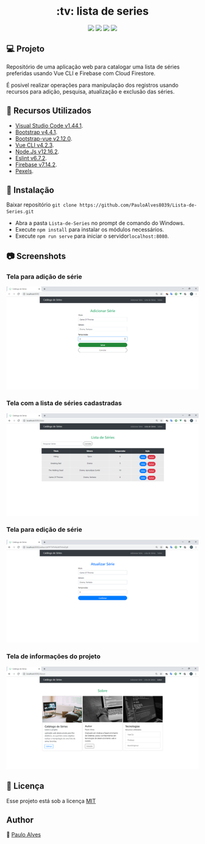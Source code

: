 <h1 align="center">:tv: lista de series</h1>

<p align="center">
  <a href="https://cli.vuejs.org/"><img src="https://img.shields.io/badge/vue--cli-v4.2.3-%2390EE90"></a>
  <a href="https://firebase.google.com/"><img src="https://img.shields.io/badge/firebase-v7.14.2-%23FFA500"></a>  
  <a href="https://getbootstrap.com/"><img src="https://img.shields.io/badge/bootstrap-v4.4.1-blueviolet"></a>
  <a href="https://bootstrap-vue.org/"><img src="https://img.shields.io/badge/bootstrap--vue-v2.12.0-%2342b983"></a>
</p>

## :computer: Projeto
Repositório de uma aplicação web para catalogar uma lista de séries preferidas usando Vue CLI e Firebase com Cloud Firestore.  

É posivel realizar operações para manipulação dos registros usando recursos para adição, pesquisa, atualização e exclusão das séries. 

## :wrench: Recursos Utilizados
- [Visual Studio Code v1.44.1](https://code.visualstudio.com/).
- [Bootstrap v4.4.1](https://getbootstrap.com/).
- [Bootstrap-vue v2.12.0](https://bootstrap-vue.org/).
- [Vue CLI v4.2.3](https://cli.vuejs.org/).
- [Node.Js v12.16.2](https://nodejs.org/en/).
- [Eslint v6.7.2](https://eslint.org/blog/2019/11/eslint-v6.7.2-released).
- [Firebase v7.14.2](https://firebase.google.com/).
- [Pexels](https://www.pexels.com/pt-br/).

## :floppy_disk: Instalação
Baixar repositório ```git clone https://github.com/PauloAlves8039/Lista-de-Series.git```
- Abra a pasta ```Lista-de-Series``` no prompt de comando do Windows.
- Execute ```npm install``` para instalar os módulos necessários.
- Execute ```npm run serve``` para iniciar o servidor```localhost:8080```.

## :camera: Screenshots
### Tela para adição de série
![screenshot1](https://github.com/PauloAlves8039/Lista-de-Series/blob/master/src/assets/images/screenshot1.png)

### Tela com a lista de séries cadastradas
![screenshot2](https://github.com/PauloAlves8039/Lista-de-Series/blob/master/src/assets/images/screenshot2.png)

### Tela para edição de série
![screenshot3](https://github.com/PauloAlves8039/Lista-de-Series/blob/master/src/assets/images/screenshot3.png)

### Tela de informações do projeto
![screenshot4](https://github.com/PauloAlves8039/Lista-de-Series/blob/master/src/assets/images/screenshot4.png)

## :pencil: Licença
Esse projeto está sob a licença [MIT](https://github.com/PauloAlves8039/Lista-de-Series/blob/master/LICENSE.md)


## Author
:boy: [Paulo Alves](https://github.com/PauloAlves8039)
